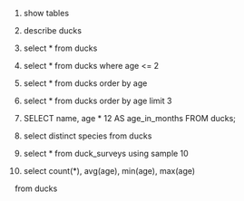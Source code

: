 1. show tables
   
2. describe ducks
   
3. select \* from ducks
   
4. select \* from ducks
   where age <= 2
   
5. select \* from ducks
   order by age
   
6. select \* from ducks
   order by age
   limit 3
   
7. SELECT name, age \* 12 AS age\_in\_months 
   FROM ducks;
   
8. select distinct species from ducks
   
9. select \* from duck\_surveys
   using sample 10
   
10. select count(\*), avg(age), min(age), max(age)

&nbsp;   from ducks

